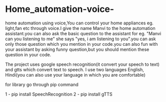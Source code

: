 # Home_automation-voice- 

home automation using voice,You can control your home appliances eg. light,fan etc through voice.I give the name Manvi to the home automation assistant.you can also ask the basic question to the assistant for eg. "Manvi can you listening to me" she says "yes, i am listening to you".you can ask only those question which you mention in your code.you can also fun with your assistant by asking funny question,but you should mention these question in your code.

The project uses google speech recognition(it convert your speech to text) and gtts which convert text to speech.
I use two languages English, Hindi(you can also use your language in which you are comfortable)

for library go through pip command

1 - pip install SpeechRecognition
2 - pip install gTTS

